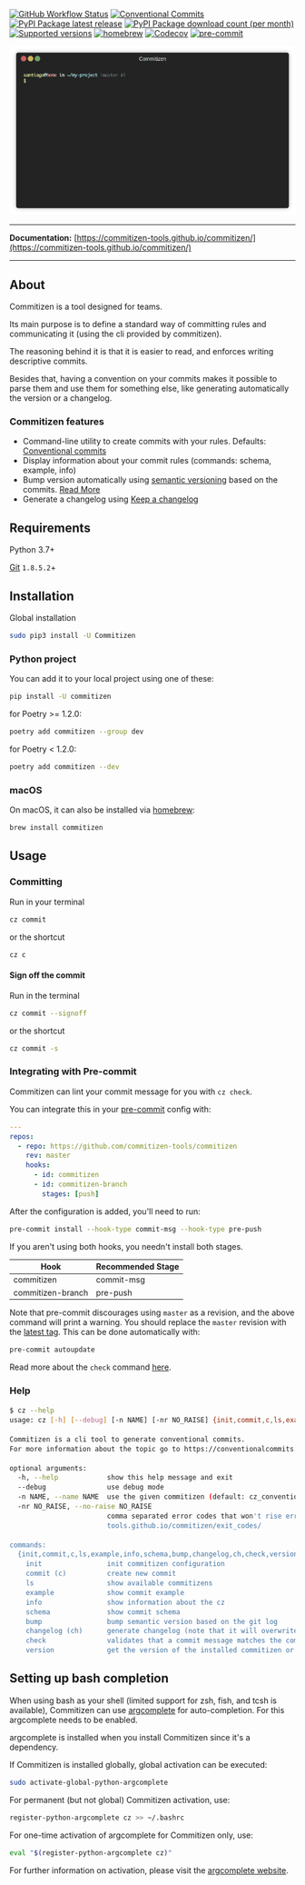 [![GitHub Workflow Status](https://img.shields.io/github/actions/workflow/status/commitizen-tools/commitizen/pythonpackage.yml?label=python%20package&logo=github&logoColor=white&style=flat-square)](https://github.com/commitizen-tools/commitizen/actions)
[![Conventional Commits](https://img.shields.io/badge/Conventional%20Commits-1.0.0-yellow.svg?style=flat-square)](https://conventionalcommits.org)
[![PyPI Package latest release](https://img.shields.io/pypi/v/commitizen.svg?style=flat-square)](https://pypi.org/project/commitizen/)
[![PyPI Package download count (per month)](https://img.shields.io/pypi/dm/commitizen?style=flat-square)](https://pypi.org/project/commitizen/)
[![Supported versions](https://img.shields.io/pypi/pyversions/commitizen.svg?style=flat-square)](https://pypi.org/project/commitizen/)
[![homebrew](https://img.shields.io/homebrew/v/commitizen?color=teal&style=flat-square)](https://formulae.brew.sh/formula/commitizen)
[![Codecov](https://img.shields.io/codecov/c/github/commitizen-tools/commitizen.svg?style=flat-square)](https://codecov.io/gh/commitizen-tools/commitizen)
[![pre-commit](https://img.shields.io/badge/pre--commit-enabled-brightgreen?style=flat-square&logo=pre-commit&logoColor=white)](https://github.com/pre-commit/pre-commit)

![Using commitizen cli](images/demo.gif)

---

**Documentation:** [https://commitizen-tools.github.io/commitizen/](https://commitizen-tools.github.io/commitizen/)

---

## About

Commitizen is a tool designed for teams.

Its main purpose is to define a standard way of committing rules
and communicating it (using the cli provided by commitizen).

The reasoning behind it is that it is easier to read, and enforces writing
descriptive commits.

Besides that, having a convention on your commits makes it possible to
parse them and use them for something else, like generating automatically
the version or a changelog.

### Commitizen features

- Command-line utility to create commits with your rules. Defaults: [Conventional commits][conventional_commits]
- Display information about your commit rules (commands: schema, example, info)
- Bump version automatically using [semantic versioning][semver] based on the commits. [Read More](./bump.md)
- Generate a changelog using [Keep a changelog][keepchangelog]

## Requirements

Python 3.7+

[Git][gitscm] `1.8.5.2`+

## Installation

Global installation

```bash
sudo pip3 install -U Commitizen
```

### Python project

You can add it to your local project using one of these:

```bash
pip install -U commitizen
```

for Poetry >= 1.2.0:

```bash
poetry add commitizen --group dev
```

for Poetry < 1.2.0:

```bash
poetry add commitizen --dev
```

### macOS

On macOS, it can also be installed via [homebrew](https://formulae.brew.sh/formula/commitizen):

```bash
brew install commitizen
```

## Usage

### Committing

Run in your terminal

```bash
cz commit
```

or the shortcut

```bash
cz c
```

#### Sign off the commit

Run in the terminal

```bash
cz commit --signoff
```

or the shortcut

```bash
cz commit -s
```

### Integrating with Pre-commit

Commitizen can lint your commit message for you with `cz check`.

You can integrate this in your [pre-commit](https://pre-commit.com/) config with:

```yaml
---
repos:
  - repo: https://github.com/commitizen-tools/commitizen
    rev: master
    hooks:
      - id: commitizen
      - id: commitizen-branch
        stages: [push]
```

After the configuration is added, you'll need to run:

```sh
pre-commit install --hook-type commit-msg --hook-type pre-push
```

If you aren't using both hooks, you needn't install both stages.

| Hook              | Recommended Stage |
| ----------------- | ----------------- |
| commitizen        | commit-msg        |
| commitizen-branch | pre-push          |

Note that pre-commit discourages using `master` as a revision, and the above command will print a warning. You should replace the `master` revision with the [latest tag](https://github.com/commitizen-tools/commitizen/tags). This can be done automatically with:

```sh
pre-commit autoupdate
```

Read more about the `check` command [here](check.md).

### Help

```sh
$ cz --help
usage: cz [-h] [--debug] [-n NAME] [-nr NO_RAISE] {init,commit,c,ls,example,info,schema,bump,changelog,ch,check,version} ...

Commitizen is a cli tool to generate conventional commits.
For more information about the topic go to https://conventionalcommits.org/

optional arguments:
  -h, --help            show this help message and exit
  --debug               use debug mode
  -n NAME, --name NAME  use the given commitizen (default: cz_conventional_commits)
  -nr NO_RAISE, --no-raise NO_RAISE
                        comma separated error codes that won't rise error, e.g: cz -nr 1,2,3 bump. See codes at https://commitizen-
                        tools.github.io/commitizen/exit_codes/

commands:
  {init,commit,c,ls,example,info,schema,bump,changelog,ch,check,version}
    init                init commitizen configuration
    commit (c)          create new commit
    ls                  show available commitizens
    example             show commit example
    info                show information about the cz
    schema              show commit schema
    bump                bump semantic version based on the git log
    changelog (ch)      generate changelog (note that it will overwrite existing file)
    check               validates that a commit message matches the commitizen schema
    version             get the version of the installed commitizen or the current project (default: installed commitizen)
```

## Setting up bash completion

When using bash as your shell (limited support for zsh, fish, and tcsh is available), Commitizen can use [argcomplete](https://kislyuk.github.io/argcomplete/) for auto-completion. For this argcomplete needs to be enabled.

argcomplete is installed when you install Commitizen since it's a dependency.

If Commitizen is installed globally, global activation can be executed:

```bash
sudo activate-global-python-argcomplete
```

For permanent (but not global) Commitizen activation, use:

```bash
register-python-argcomplete cz >> ~/.bashrc
```

For one-time activation of argcomplete for Commitizen only, use:

```bash
eval "$(register-python-argcomplete cz)"
```

For further information on activation, please visit the [argcomplete website](https://kislyuk.github.io/argcomplete/).

[conventional_commits]: https://www.conventionalcommits.org
[semver]: https://semver.org/
[keepchangelog]: https://keepachangelog.com/
[gitscm]: https://git-scm.com/downloads
